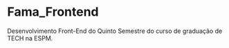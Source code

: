 # Fama_Frontend
Desenvolvimento Front-End do Quinto Semestre do curso de graduação de TECH na ESPM.
